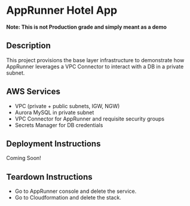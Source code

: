 # AppRunner Hotel App

**Note: This is not Production grade and simply meant as a demo**

## Description

This project provisions the base layer infrastructure to demonstrate how AppRunner leverages a VPC Connector to interact with a DB in a private subnet. 

## AWS Services

* VPC (private + public subnets, IGW, NGW)
* Aurora MySQL in private subnet
* VPC Connector for AppRunner and requisite security groups
* Secrets Manager for DB credentials

## Deployment Instructions
Coming Soon!

## Teardown Instructions

- Go to AppRunner console and delete the service.
- Go to Cloudformation and delete the stack.
